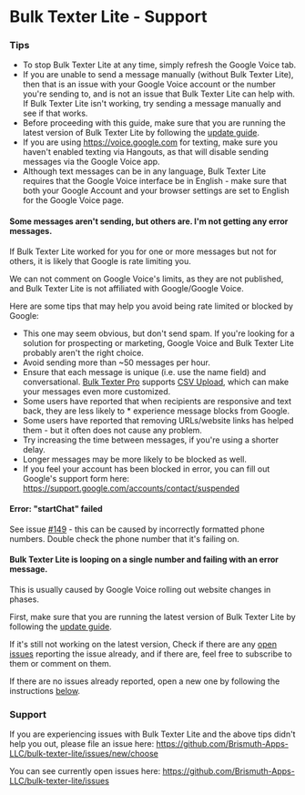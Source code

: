 # Bulk Texter Lite - Support

### Tips
* To stop Bulk Texter Lite at any time, simply refresh the Google Voice tab.
* If you are unable to send a message manually (without Bulk Texter Lite), then that is an issue with your Google Voice account or the number you're sending to, and is not an issue that Bulk Texter Lite can help with. If Bulk Texter Lite isn't working, try sending a message manually and see if that works.
* Before proceeding with this guide, make sure that you are running the latest version of Bulk Texter Lite by following the [update guide](https://github.com/Brismuth-Apps-LLC/bulk-texter-lite/blob/main/README.md#update-it).
* If you are using https://voice.google.com for texting, make sure you haven't enabled texting via Hangouts, as that will disable sending messages via the Google Voice app.
* Although text messages can be in any language, Bulk Texter Lite requires that the Google Voice interface be in English - make sure that both your Google Account and your browser settings are set to English for the Google Voice page.

#### Some messages aren't sending, but others are. I'm not getting any error messages.
If Bulk Texter Lite worked for you for one or more messages but not for others, it is likely that Google is rate limiting you. 

We can not comment on Google Voice's limits, as they are not published, and Bulk Texter Lite is not affiliated with Google/Google Voice.

Here are some tips that may help you avoid being rate limited or blocked by Google:
* This one may seem obvious, but don't send spam. If you're looking for a solution for prospecting or marketing, Google Voice and Bulk Texter Lite probably aren't the right choice.
* Avoid sending more than ~50 messages per hour.
* Ensure that each message is unique (i.e. use the name field) and conversational. [Bulk Texter Pro](https://www.bulktexterpro.com/) supports [CSV Upload](https://www.bulktexterpro.com/docs/getting-started/using-csv-upload/), which can make your messages even more customized.
* Some users have reported that when recipients are responsive and text back, they are less likely to * experience message blocks from Google.
* Some users have reported that removing URLs/website links has helped them - but it often does not cause any problem.
* Try increasing the time between messages, if you're using a shorter delay.
* Longer messages may be more likely to be blocked as well.
* If you feel your account has been blocked in error, you can fill out Google's support form here: https://support.google.com/accounts/contact/suspended

#### Error: "startChat" failed
See issue [#149](https://github.com/brismuth/google-voice-bulk-texter/issues/149) - this can be caused by incorrectly formatted phone numbers. Double check the phone number that it's failing on.

#### Bulk Texter Lite is looping on a single number and failing with an error message.
This is usually caused by Google Voice rolling out website changes in phases. 

First, make sure that you are running the latest version of Bulk Texter Lite by following the [update guide](https://github.com/Brismuth-Apps-LLC/bulk-texter-lite/blob/main/README.md#update-it).

If it's still not working on the latest version, Check if there are any [open issues](https://github.com/Brismuth-Apps-LLC/bulk-texter-lite/issues) reporting the issue already, and if there are, feel free to subscribe to them or comment on them. 

If there are no issues already reported, open a new one by following the instructions [below](https://github.com/Brismuth-Apps-LLC/bulk-texter-lite/blob/main/support.md#support).

### Support
If you are experiencing issues with Bulk Texter Lite and the above tips didn't help you out, please file an issue here:
https://github.com/Brismuth-Apps-LLC/bulk-texter-lite/issues/new/choose

You can see currently open issues here:
https://github.com/Brismuth-Apps-LLC/bulk-texter-lite/issues
